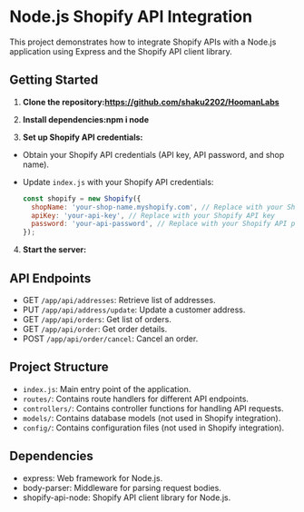 # Node.js Shopify API Integration

This project demonstrates how to integrate Shopify APIs with a Node.js application using Express and the Shopify API client library.

## Getting Started

1. **Clone the repository:https://github.com/shaku2202/HoomanLabs**


2. **Install dependencies:npm i node**


3. **Set up Shopify API credentials:**

- Obtain your Shopify API credentials (API key, API password, and shop name).
- Update `index.js` with your Shopify API credentials:

  ```javascript
  const shopify = new Shopify({
    shopName: 'your-shop-name.myshopify.com', // Replace with your Shopify store name
    apiKey: 'your-api-key', // Replace with your Shopify API key
    password: 'your-api-password', // Replace with your Shopify API password
  });
  ```

4. **Start the server:**


## API Endpoints

- GET `/app/api/addresses`: Retrieve list of addresses.
- PUT `/app/api/address/update`: Update a customer address.
- GET `/app/api/orders`: Get list of orders.
- GET `/app/api/order`: Get order details.
- POST `/app/api/order/cancel`: Cancel an order.

## Project Structure

- `index.js`: Main entry point of the application.
- `routes/`: Contains route handlers for different API endpoints.
- `controllers/`: Contains controller functions for handling API requests.
- `models/`: Contains database models (not used in Shopify integration).
- `config/`: Contains configuration files (not used in Shopify integration).

## Dependencies

- express: Web framework for Node.js.
- body-parser: Middleware for parsing request bodies.
- shopify-api-node: Shopify API client library for Node.js.



